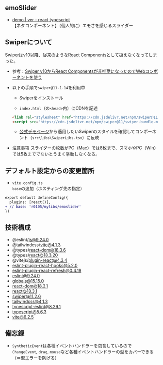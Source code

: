 ## emoSlider
- [demo | ver - react,typescript](https://k2webservice.xsrv.jp/r0105/mylibs/emoslider/)<br>
【ネタコンポーネント】（個人的に）エモさを感じるスライダー

## Swiperについて
Swiperはv10以降、従来のようなReact Componentsとして扱えなくなってしまった。
- 参考：[Swiper v10からReact Componentsが非推奨になったのでWebコンポーネントを使う](https://zenn.dev/rsugi/articles/9d7479b7e3e27b)

- 以下の手順で`swiper@11.1.14`を利用中
  - Swiperをインストール

  - `index.html`（の`<head>`内）にCDNを記述
  ```html
  <link rel="stylesheet" href="https://cdn.jsdelivr.net/npm/swiper@11/swiper-bundle.min.css" />
  <script src="https://cdn.jsdelivr.net/npm/swiper@11/swiper-bundle.min.js"></script>
  ```

  - [公式デモページ](https://swiperjs.com/demos)から適用したいSwiperのスタイルを確認してコンポーネント（`src\libs\SwiperLibs.tsx`）に反映

- 注意事項
スライダーの枚数がPC（Mac）では8枚まで、スマホやPC（Win）では5枚まででないとうまく挙動しなくなる。

## デフォルト設定からの変更箇所
- `vite.config.ts`<br>
`base`の追加（ホスティング先の指定）

```diff
export default defineConfig({
  plugins: [react()],
+ // base: 'r0105/mylibs/emoslider'
})
```

## 技術構成
- @eslint/js@9.24.0
- @tailwindcss/vite@4.1.3
- @types/react-dom@18.3.6
- @types/react@18.3.20
- @vitejs/plugin-react@4.3.4
- eslint-plugin-react-hooks@5.2.0
- eslint-plugin-react-refresh@0.4.19
- eslint@9.24.0
- globals@15.15.0
- react-dom@18.3.1
- react@18.3.1
- swiper@11.2.6
- tailwindcss@4.1.3
- typescript-eslint@8.29.1
- typescript@5.6.3
- vite@6.2.5

## 備忘録
- `SyntheticEvent`は各種イベントハンドラーを包含しているので `ChangeEvent`, `drag`, `mouse`など各種イベントハンドラーの型をカバーできる（＝型エラーを防げる）